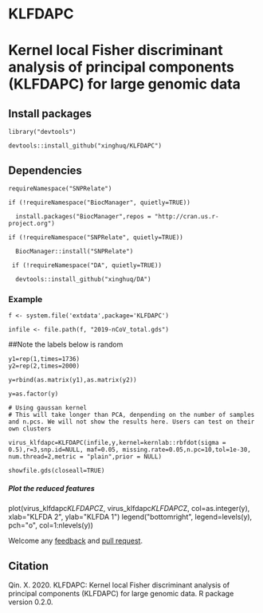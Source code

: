 # KLFDAPC
# Kernel local Fisher discriminant analysis of principal components (KLFDAPC) for large genomic data
## Install packages
`````{r}
library("devtools")

devtools::install_github("xinghuq/KLFDAPC")
``````
## Dependencies
``````{r}
requireNamespace("SNPRelate")

if (!requireNamespace("BiocManager", quietly=TRUE))

  install.packages("BiocManager",repos = "http://cran.us.r-project.org")
  
if (!requireNamespace("SNPRelate", quietly=TRUE))

  BiocManager::install("SNPRelate")
  
 if (!requireNamespace("DA", quietly=TRUE))
 
  devtools::install_github("xinghuq/DA")
``````
### Example

``````{r}
f <- system.file('extdata',package='KLFDAPC')

infile <- file.path(f, "2019-nCoV_total.gds")
``````
##Note the labels below is random
``````{r}
y1=rep(1,times=1736)
y2=rep(2,times=2000)

y=rbind(as.matrix(y1),as.matrix(y2))

y=as.factor(y)

``````
``````{r}
# Using gaussan kernel
# This will take longer than PCA, denpending on the number of samples and n.pcs. We will not show the results here. Users can test on their own clusters

virus_klfdapc=KLFDAPC(infile,y,kernel=kernlab::rbfdot(sigma = 0.5),r=3,snp.id=NULL, maf=0.05, missing.rate=0.05,n.pc=10,tol=1e-30, num.thread=2,metric = "plain",prior = NULL)

showfile.gds(closeall=TRUE)
``````
##### Plot the reduced features

plot(virus_klfdapc$KLFDAPC$Z, virus_klfdapc$KLFDAPC$Z, col=as.integer(y), xlab="KLFDA 2", ylab="KLFDA 1")
legend("bottomright", legend=levels(y), pch="o", col=1:nlevels(y))

Welcome any [feedback](https://github.com/xinghuq/KLFDAPC/issues) and [pull request](https://github.com/xinghuq/KLFDAPC/pulls). 


## Citation

Qin. X. 2020. KLFDAPC: Kernel local Fisher discriminant analysis of principal components (KLFDAPC) for large genomic data. R package version 0.2.0.
